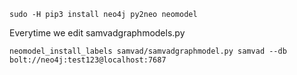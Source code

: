 ```
sudo -H pip3 install neo4j py2neo neomodel

```


Everytime we edit samvadgraphmodels.py

```
neomodel_install_labels samvad/samvadgraphmodel.py samvad --db bolt://neo4j:test123@localhost:7687
```

